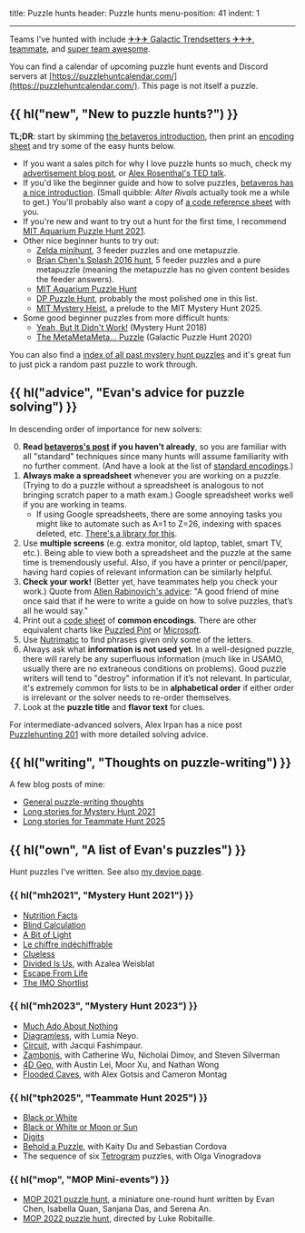 title: Puzzle hunts
header: Puzzle hunts
menu-position: 41
indent: 1

---

Teams I've hunted with include
[✈✈✈ Galactic Trendsetters ✈✈✈](https://galacticpuzzlehunt.com/archive),
[teammate](https://teammatehunt.com/), and
[super team awesome](https://puzzlepotluck.com/).

You can find a calendar of upcoming puzzle hunt events and Discord servers at
[https://puzzlehuntcalendar.com/](https://puzzlehuntcalendar.com/).
This page is not itself a puzzle.

## {{ hl("new", "New to puzzle hunts?") }}

**TL;DR**: start by skimming [the betaveros introduction][betaveros],
then print an [encoding sheet][codes] and try some of the easy hunts below.

- If you want a sales pitch for why I love puzzle hunts so much,
  check my [advertisement blog post][blog-evan-puzzle-intro],
  or [Alex Rosenthal's TED talk][rosenthal-ted].
- If you'd like the beginner guide and how to solve puzzles,
  [betaveros has a nice introduction][betaveros].
  (Small quibble: _Alter Rivals_ actually took me a while to get.)
  You'll probably also want a copy of
  [a code reference sheet][codes] with you.
- If you're new and want to try out a hunt for the first time, I recommend
  [MIT Aquarium Puzzle Hunt 2021](https://puzzles.mit.edu/aquarium/2021/).
- Other nice beginner hunts to try out:
  - [Zelda minihunt](https://deusovi.github.io/puzzlefiles/zelda-minihunt.pdf),
    3 feeder puzzles and one metapuzzle.
  - [Brian Chen's Splash 2016 hunt](https://blog.vero.site/pdf/intro-puzzles.pdf),
    5 feeder puzzles and a pure metapuzzle (meaning the metapuzzle has no given
    content besides the feeder answers).
  - [MIT Aquarium Puzzle Hunt](https://puzzles.mit.edu/aquarium/)
  - [DP Puzzle Hunt](https://dp.puzzlehunt.net/unlocking.html),
    probably the most polished one in this list.
  - [MIT Mystery Heist](https://mitmysteryheist.com/puzzles/),
    a prelude to the MIT Mystery Hunt 2025.
- Some good beginner puzzles from more difficult hunts:
  - [Yeah, But It Didn't Work!](https://www.mit.edu/~puzzle/2018/full/puzzle/yeah_but_it_didnt_work.html)
    (Mystery Hunt 2018)
  - [The MetaMetaMeta... Puzzle](https://2020.galacticpuzzlehunt.com/puzzle/the-meta-meta-meta-puzzle)
    (Galactic Puzzle Hunt 2020)

You can also find a
[index of all past mystery hunt puzzles](https://devjoe.appspot.com/huntindex/)
and it's great fun to just pick a random past puzzle to work through.

[blog-evan-puzzle-intro]: https://blog.evanchen.cc/2023/11/06/an-advertisement-for-what-puzzle-hunts-are-about-and-why-theyre-cooler-than-everyday-puzzles/
[rosenthal-ted]: https://www.ted.com/talks/alex_rosenthal_the_joyful_perplexing_world_of_puzzle_hunts?language=en

## {{ hl("advice", "Evan's advice for puzzle solving") }}

In descending order of importance for new solvers:

0. **Read [betaveros's post][betaveros] if you haven't already**,
   so you are familiar with all "standard" techniques
   since many hunts will assume familiarity with no further comment.
   (And have a look at the list of [standard encodings][codes].)
1. **Always make a spreadsheet** whenever you are working on a puzzle.
   (Trying to do a puzzle without a spreadsheet is
   analogous to not bringing scratch paper to a math exam.)
   Google spreadsheet works well if you are working in teams.
   - If using Google spreadsheets, there are some annoying tasks
     you might like to automate such as A=1 to Z=26,
     indexing with spaces deleted, etc.
     [There's a library for this](https://github.com/mmachenry/mystery-hunt-sheets-addons).
2. Use **multiple screens** (e.g. extra monitor, old laptop, tablet, smart TV, etc.).
   Being able to view both a spreadsheet and the puzzle at the same time is tremendously useful.
   Also, if you have a printer or pencil/paper,
   having hard copies of relevant information can be similarly helpful.
3. **Check your work!** (Better yet, have teammates help you check your work.)
   Quote from [Allen Rabinovich's advice][advice]:
   "A good friend of mine once said that if he were to write a guide
   on how to solve puzzles, that’s all he would say."
4. Print out a [code sheet][codes] of **common encodings**.
   There are other equivalent charts like [Puzzled Pint][ppint] or [Microsoft][msenc].
5. Use [Nutrimatic](https://nutrimatic.org) to find phrases
   given only some of the letters.
6. Always ask what **information is not used yet**.
   In a well-designed puzzle, there will rarely be any superfluous information
   (much like in USAMO, usually there are no extraneous conditions on problems).
   Good puzzle writers will tend to "destroy" information if it’s not relevant.
   In particular, it's extremely common for lists to be in **alphabetical order**
   if either order is irrelevant or the solver needs to re-order themselves.
7. Look at the **puzzle title** and **flavor text** for clues.

For intermediate-advanced solvers, Alex Irpan has a nice post
[Puzzlehunting 201](https://www.alexirpan.com/2024/04/30/puzzlehunting-201.html)
with more detailed solving advice.

## {{ hl("writing", "Thoughts on puzzle-writing") }}

A few blog posts of mine:

- [General puzzle-writing thoughts](https://blog.evanchen.cc/2021/02/18/some-puzzle-writing-thoughts-from-an-amateur/)
- [Long stories for Mystery Hunt 2021](https://blog.evanchen.cc/2021/02/21/unnecessarily-detailed-stories-of-my-mystery-hunt-puzzles/)
- [Long stories for Teammate Hunt 2025](https://blog.evanchen.cc/2025/04/23/teammate-hunt-2025-author-notes/)

## {{ hl("own", "A list of Evan's puzzles") }}

Hunt puzzles I've written.
See also [my devjoe page](http://devjoe.appspot.com/huntindex/author/chenevan).

### {{ hl("mh2021", "Mystery Hunt 2021") }}

- [Nutrition Facts](https://puzzles.mit.edu/2021/puzzle/nutrition-facts/)
- [Blind Calculation](https://puzzles.mit.edu/2021/puzzle/blind-calculation/)
- [A Bit of Light](https://puzzles.mit.edu/2021/puzzle/a-bit-of-light/)
- [Le chiffre indéchiffrable](https://puzzles.mit.edu/2021/puzzle/le-chiffre-ind%C3%A9chiffrable/)
- [Clueless](https://puzzles.mit.edu/2021/puzzle/clueless/)
- [Divided Is Us](https://puzzles.mit.edu/2021/puzzle/divided-is-us/), with Azalea Weisblat
- [Escape From Life](https://puzzles.mit.edu/2021/puzzle/escape-from-life/)
- [The IMO Shortlist](https://puzzles.mit.edu/2021/puzzle/the-imo-shortlist/)

### {{ hl("mh2023", "Mystery Hunt 2023") }}

- [Much Ado About Nothing](https://puzzles.mit.edu/2023/interestingthings.museum/puzzles/much-ado-about-nothing)
- [Diagramless](https://puzzles.mit.edu/2023/puzzlefactory.place/office/diagramless), with Lumia Neyo.
- [Circuit](https://puzzles.mit.edu/2023/puzzlefactory.place/basement/circuit), with Jacqui Fashimpaur.
- [Zambonis](https://puzzles.mit.edu/2023/puzzlefactory.place/office/zambonis), with Catherine Wu, Nicholai Dimov, and Steven Silverman
- [4D Geo](https://puzzles.mit.edu/2023/puzzlefactory.place//puzzles/4d-geo), with Austin Lei, Moor Xu, and Nathan Wong
- [Flooded Caves](https://puzzles.mit.edu/2023/puzzlefactory.place//puzzles/flooded-caves), with Alex Gotsis and Cameron Montag

### {{ hl("tph2025", "Teammate Hunt 2025") }}

- [Black or White](https://2025.teammatehunt.com/puzzles/black-or-white)
- [Black or White or Moon or Sun](https://2025.teammatehunt.com/puzzles/black-or-white-or-moon-or-sun)
- [Digits](https://2025.teammatehunt.com/puzzles/digits)
- [Behold a Puzzle](https://2025.teammatehunt.com/puzzles/behold-a-puzzle), with Kaity Du and Sebastian Cordova
- The sequence of six [Tetrogram](https://2025.teammatehunt.com/puzzles/tetrogram) puzzles, with Olga Vinogradova

### {{ hl("mop", "MOP Mini-events") }}

- [MOP 2021 puzzle hunt](https://mosp.evanchen.cc),
  a miniature one-round hunt
  written by Evan Chen, Isabella Quan, Sanjana Das, and Serena An.
- [MOP 2022 puzzle hunt](https://mosp.evanchen.cc),
  directed by Luke Robitaille.

[betaveros]: https://blog.vero.site/post/puzzlehunts
[codes]: /upload/EvanPuzzleCodings.pdf
[msenc]: https://puzzlehunt.azurewebsites.net/ph21/play/encodings#
[ppint]: http://puzzledpint.com/files/2415/7835/9513/CodeSheet-201912.pdf
[advice]: https://www.mit.edu/~puzzle/resources/thinkingaboutpuzzles.html
